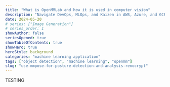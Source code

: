 ```yaml
---
title: "What is OpenMMLab and how it is used in computer vision"
description: "Navigate DevOps, MLOps, and Kaizen in AWS, Azure, and GCP"
date: 2024-05-20
# series: ["Image Generation"]
# series_order: 1
showAuthor: false
seriesOpened: true
showTableOfContents: true
showHero: true
heroStyle: background
categories: "machine learning application"
tags: ["object detection", "machine learning", "openmm"]
slug: "use-mmpose-for-posture-detection-and-analysis-renocrypt"
---
```


TESTING
